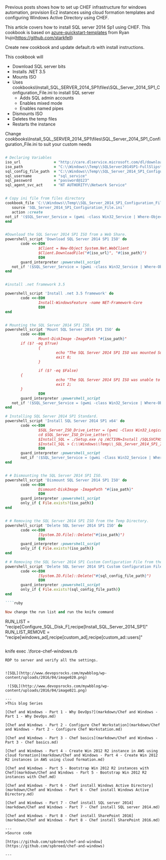 Previous posts shows how to set up CHEF infrastructure for windows automation, provision Ec2 instances using cloud formation templates and configuring Windows Active Directory using CHEF. 

This article covers how to install SQL server 2014 Sp1 using CHEF. This cookbook is based on [azure-quickstart-templates](https://github.com/starkfell/azure-quickstart-templates) from Ryan Irujo(https://github.com/starkfell)

Create new cookbook and update default.rb with install instructions.

This cookbook will
- Download SQL server bits
- Installs .NET 3.5
- Mounts ISO
- Uses cookbooks\Install_SQL_SERVER_2014_SP1\files\SQL_Server_2014_SP1_Configuration_File.ini to install SQL server
    - Adds SQL admin accounts
    - Enables mixed mode
    - Enables named pipes
- Dismounts ISO
- Deletes the temp files
- Restarts the instance

Change cookbooks\Install_SQL_SERVER_2014_SP1\files\SQL_Server_2014_SP1_Configuration_File.ini to suit your custom needs

 ````ruby

# Declaring Variables
iso_url               = "http://care.dlservice.microsoft.com/dl/download/2/F/8/2F8F7165-BB21-4D1E-B5D8-3BD3CE73C77D/SQLServer2014SP1-FullSlipstream-x64-ENU.iso"
iso_path              = "C:\\Windows\\Temp\\SQLServer2014SP1-FullSlipstream-x64-ENU.iso"
sql_config_file_path  = "C:\\Windows\\Temp\\SQL_Server_2014_SP1_Configuration_File.ini"
sql_username          = "sql_service"
sql_password          = "password@123"
sql_agent_svc_act     = "NT AUTHORITY\\Network Service"


# Copy ini file from files directory
cookbook_file 'C:\\Windows\\Temp\\SQL_Server_2014_SP1_Configuration_File.ini' do
    source 'SQL_Server_2014_SP1_Configuration_File.ini'
    action :create
 not_if '($SQL_Server_Service = (gwmi -class Win32_Service | Where-Object {$_.Name -eq "MSSQLSERVER"}).Name -eq "MSSQLSERVER")'
end


#Download the SQL Server 2014 SP1 ISO from a Web Share.
powershell_script 'Download SQL Server 2014 SP1 ISO' do
        code <<-EOH
                $Client = New-Object System.Net.WebClient
                $Client.DownloadFile("#{iso_url}", "#{iso_path}")
                EOH
        guard_interpreter :powershell_script
	not_if '($SQL_Server_Service = (gwmi -class Win32_Service | Where-Object {$_.Name -eq "MSSQLSERVER"}).Name -eq "MSSQLSERVER")'
end


#install .net framework 3.5

powershell_script 'Install .net 3.5 framework' do
        code <<-EOH
                Install-WindowsFeature -name NET-Framework-Core
                EOH
 end


# Mounting the SQL Server 2014 SP1 ISO.
powershell_script 'Mount SQL Server 2014 SP1 ISO' do
        code <<-EOH
                Mount-DiskImage -ImagePath "#{iso_path}"
        if ($? -eq $True)
                {
                        echo "The SQL Server 2014 SP1 ISO was mounted Successfully." > C:\\Windows\\Temp\\_SQL_Server_2014_SP1_ISO_Mounted_Successfully.txt
                        exit 0;
                }

                if ($? -eq $False)
        {
                        echo "The SQL Server 2014 SP1 ISO was unable to be mounted." > C:\\Windows\\Temp\\_SQL_Server_2014_SP1_ISO_Mount_Failed.txt
                        exit 2;
        }
                EOH
        guard_interpreter :powershell_script
	not_if '($SQL_Server_Service = (gwmi -class Win32_Service | Where-Object {$_.Name -eq "MSSQLSERVER"}).Name -eq "MSSQLSERVER")'
end

# Installing SQL Server 2014 SP1 Standard.
powershell_script 'Install SQL Server 2014 SP1 x64' do
        code <<-EOH
                $SQL_Server_ISO_Drive_Letter = (gwmi -Class Win32_LogicalDisk | Where-Object {$_.VolumeName -eq "SQL2014_x64_ENU"}).DeviceID
                cd $SQL_Server_ISO_Drive_Letter\\
                $Install_SQL = ./Setup.exe /q /ACTION=Install /SQLSVCPASSWORD="#{sql_password}" /AGTSVCPASSWORD="#{sql_password}" /ASSVCPASSWORD="#{sql_password}" /ISSVCPASSWORD="#{sql_password}" /RSSVCPASSWORD="#{sql_password}" /IACCEPTSQLSERVERLICENSETERMS /CONFIGURATIONFILE="#{sql_config_file_path}"
                $Install_SQL > C:\\Windows\\Temp\\_SQL_Server_2014_SP1_Install_Results.txt
                EOH
        guard_interpreter :powershell_script
        not_if '($SQL_Server_Service = (gwmi -Class Win32_Service | Where-Object {$_.Name -eq "MSSQLSERVER"}).Name -eq "MSSQLSERVER")'
end


# # Dismounting the SQL Server 2014 SP1 ISO.
powershell_script 'Dismount SQL Server 2014 SP1 ISO' do
        code <<-EOH
                Dismount-DiskImage -ImagePath "#{iso_path}"
                EOH
        guard_interpreter :powershell_script
        only_if { File.exists?(iso_path)}
end


# # Removing the SQL Server 2014 SP1 ISO from the Temp Directory.
powershell_script 'Delete SQL Server 2014 SP1 ISO' do
        code <<-EOH
                [System.IO.File]::Delete("#{iso_path}")
                EOH
        guard_interpreter :powershell_script
        only_if { File.exists?(iso_path)}
end

# # Removing the SQL Server 2014 SP1 Custom Configuration File from the Temp Directory.
powershell_script 'Delete SQL Server 2014 SP1 Custom Configuration File' do
        code <<-EOH
                [System.IO.File]::Delete("#{sql_config_file_path}")
                EOH
        guard_interpreter :powershell_script
        only_if { File.exists?(sql_config_file_path)}
end

 ````ruby
 
 Now change the run list and run the knife command
 
 ````
RUN_LIST          = "recipe[Configure_SQL_Disk_F],recipe[Install_SQL_Server_2014_SP1]"
RUN_LIST_REMOVE   =  "recipe[windows_ad],recipe[custom_ad],recipe[custom_ad::users]"
````
 ````
 knife exec .\force-chef-windows.rb
 ````
 RDP to server and verify all the settings.
 
 
 ![SQL](http://www.devopsrocks.com/mywbblog/wp-content/uploads/2016/04/image020.png)
 
  ![SQL](http://www.devopsrocks.com/mywbblog/wp-content/uploads/2016/04/image021.png)
 
 ---
>This blog Series

[Chef and Windows - Part 1 - Why DevOps?](markdown/Chef and Windows - Part 1 - Why DevOps.md)

[Chef and Windows - Part 2 - Configure Chef Workstation](markdown/Chef and Windows - Part 2 - Configure Chef Workstation.md)

[Chef and Windows - Part 3 - Chef basics](markdown/Chef and Windows - Part 3 - Chef basics.md)

[Chef and Windows - Part 4 - Create Win 2012 R2 instance in AWS using cloud formation](markdown/Chef and Windows - Part 4 - Create Win 2012 R2 instances in AWS using cloud formation.md)

[Chef and Windows - Part 5 - Bootstrap Win 2012 R2 instances with Chef](markdown/Chef and Windows - Part 5 - Bootstrap Win 2012 R2 instances with Chef.md)

[Chef and Windows - Part 6 - Chef install Windows Active Directory](markdown/Chef and Windows - Part 6 - Chef install Windows Active Directory.md)

[Chef and Windows - Part 7 - Chef install SQL server 2014](markdown/Chef and Windows - Part 7 - Chef install SQL server 2014.md)

[Chef and Windows - Part 8 - Chef install SharePoint 2016](markdown/Chef and Windows - Part 8 - Chef install SharePoint 2016.md)

---
>Source code

[https://github.com/spbreed/chef-and-window](https://github.com/spbreed/chef-and-windows)

---  
